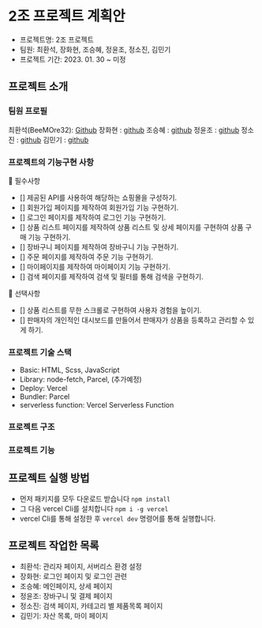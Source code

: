# 2조 프로젝트 계획안

- 프로젝트명: 2조 프로젝트
- 팀원: 최환석, 장화현, 조승혜, 정윤조, 정소진, 김민기
- 프로젝트 기간: 2023. 01. 30 ~ 미정

## 프로젝트 소개

### 팀원 프로필

최환석(BeeMOre32): [Github](https://github.com/BeeMOre32)
장화현 : [github](https://github.com/janghwahyun)
조승혜 : [github](https://github.com/tmdgp0212)
정윤조 : [github](https://github.com/jyj1111)
정소진 : [github](https://github.com/thwls475)
김민기 : [github](https://github.com/minki-dev)

### 프로젝트의 기능구현 사항

📌 필수사항
- [] 제공된 API를 사용하여 해당하는 쇼핑몰을 구성하기.
- [] 회원가입 페이지를 제작하여 회원가입 기능 구현하기.
- [] 로그인 페이지를 제작하여 로그인 기능 구현하기.
- [] 상품 리스트 페이지를 제작하여 상품 리스트 및 상세 페이지를 구현하여 상품 구매 기능 구현하기.
- [] 장바구니 페이지를 제작하여 장바구니 기능 구현하기.
- [] 주문 페이지를 제작하여 주문 기능 구현하기.
- [] 마이페이지를 제작하여 마이페이지 기능 구현하기.
- [] 검색 페이지를 제작하여 검색 및 필터를 통해 검색을 구현하기.

📜 선택사항
- [] 상품 리스트를 무한 스크롤로 구현하여 사용자 경험을 높이기.
- [] 판매자의 개인적인 대시보드를 만들어서 판매자가 상품을 등록하고 관리할 수 있게 하기.


### 프로젝트 기술 스택

- Basic: HTML, Scss, JavaScript
- Library: node-fetch, Parcel, (추가예정)
- Deploy: Vercel
- Bundler: Parcel
- serverless function: Vercel Serverless Function

### 프로젝트 구조

### 프로젝트 기능

## 프로젝트 실행 방법

- 먼저 패키지를 모두 다운로드 받습니다 `npm install`
- 그 다음 vercel Cli를 설치합니다 `npm i -g vercel`
- vercel Cli를 통해 설정한 후 `vercel dev` 명령어를 통해 실행합니다.

## 프로젝트 작업한 목록

- 최환석: 관리자 페이지, 서버리스 환경 설정
- 장화현: 로그인 페이지 및 로그인 관련
- 조승혜: 메인페이지, 상세 페이지
- 정윤조: 장바구니 및 결제 페이지
- 정소진: 검색 페이지, 카테고리 별 제품목록 페이지
- 김민기: 자산 목록, 마이 페이지
